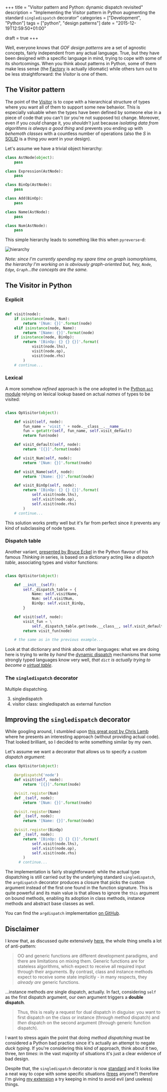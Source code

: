 +++
title = "Visitor pattern and Python: dynamic dispatch revisited"
description = "Implementing the Visitor pattern in Python augmenting the standard `singledispatch` decorator"
categories = ["Development", "Python"]
tags = ["python", "design patterns"]
date = "2015-12-19T12:59:50+01:00"

draft = true
+++

Well, everyone knows that *GOF design patterns* are a set of agnostic concepts, fairly independent from any actual
language. True, but they have been designed with a specific language in mind, trying to cope with some of its shortcomings.
When you think about patterns in Python, some of them make less sense (the [Factory][factory-pattern] is actually
idiomatic) while others turn out to be less straightforward: the *Visitor* is one of them.

## The Visitor pattern

The point of the [Visitor][visitor-pattern] is to cope with a hierarchical structure of types where you want all of them
to support some new behavior. This is especially valuable when the types have been defined by someone else in a piece of
code that you can't (or you're not supposed to) change. Moreover, even if you *could* change it, you *shouldn't* just
because *isolating data from algorithms is always a good thing* and prevents you ending up with *behemoth classes* with
a countless number of operations (also the *S* in [SOLID][SOLID] is a thing *you want* in your design).

Let's assume we have a trivial object hierarchy:

```python
class AstNode(object):
    pass

class Expression(AstNode):
    pass

class BinOp(AstNode):
    pass

class Add(BinOp):
    pass

class Name(AstNode):
    pass

class Num(AstNode):
    pass
```
This simple hierarchy leads to something like this when `pyreverse`-d:

![hierarchy](/images/visitor-ast-hierarchy.png)

*Note: since I'm currently spending my spare time on graph isomorphisms, the hierarchy I'm working on is obviously graph-oriented but, hey, `Node`, `Edge`, `Graph`...the concepts are the same.*

## The Visitor in Python

### Explicit

```python

def visit(node):
    if isinstance(node, Num):
        return '[Num: {}]'.format(node)
    elif isinstance(node, Name):
        return '[Name: {}]'.format(node)
    if isinstance(node, BinOp):
        return '[BinOp: {} {} {}]'.format(
            visit(node.lhs),
            visit(node.op),
            visit(node.rhs)
        )
    # continue...
```

### Lexical

A more somehow *refined* approach is the one adopted in the [Python `ast` module][visitor-python-ast] relying
on lexical lookup based on actual *names* of types to be visited:

```python

class OpVisitor(object):

    def visit(self, node):
        fun_name = 'visit_' + node.__class__.__name__
        fun = getattr(self, fun_name, self.visit_default)
        return fun(node)

    def visit_default(self, node):
        return '[{}]'.format(node)

    def visit_Num(self, node):
        return '[Num: {}]'.format(node)

    def visit_Name(self, node):
        return '[Name: {}]'.format(node)

    def visit_BinOp(self, node):
        return '[BinOp: {} {} {}]'.format(
            self.visit(node.lhs),
            self.visit(node.op),
            self.visit(node.rhs)
        )
    # continue...
```

This solution works pretty well but it's far from perfect since it prevents any kind of subclassing of node types.

### Dispatch table

Another variant, [presented by Bruce Eckel][visitor-python-eckel] in the Python flavour of his famous *Thinking
in* series, is based on a dictionary acting like a *dispatch table*, associating types and visitor functions:

```python

class OpVisitor(object):

    def __init__(self):
        self._dispatch_table = {
            Name: self.visitName,
            Num: self.visitNum,
            BinOp: self.visit_BinOp,
        }

    def visit(self, node):
        visit_fun = \
            self._dispatch_table.get(node.__class__, self.visit_default)
        return visit_fun(node)

    # the same as in the previous example...
```

Look at that dictionary and think about other languages: what we are doing here is trying to write *by hand*
the [dynamic dispatch][dynamic-dispatch] mechanisms that some strongly typed languages know very well,
 *that `dict` is actually trying to become a [virtual table][cpp-vtable]*.


### The `singledispatch` decorator

Multiple dispatching.


3. singledispatch
4. visitor class: singledispatch as external function


## Improving the `singledispatch` decorator

While googling around, I stumbled upon [this great post by Chris Lamb][chris-lamb-dispatchon] where he presents an
interesting approach (without providing actual code). That looked brilliant, so I decided to write something similar
by my own.

Let's assume we want a decorator that allows us to specify a *custom dispatch argument*:

```python
class OpVisitor(object):

    @argdispatch('node')
    def visit(self, node):
        return '[{}]'.format(node)

    @visit.register(Num)
    def _(self, node):
        return '[Num: {}]'.format(node)

    @visit.register(Name)
    def _(self, node):
        return '[Name: {}]'.format(node)

    @visit.register(BinOp)
    def _(self, node):
        return '[BinOp: {} {} {}]'.format(
            self.visit(node.lhs),
            self.visit(node.op),
            self.visit(node.rhs)
        )
      # continue...
```

The implementation is fairly straightforward: while the actual type dispatching is still carried out by the underlying
standard `singledispatch`, the `argdispatch` decorator produces a closure that picks the custom argument instead of the
first one found in the function signature. This is quite powerful and its main value is that allows to ignore the
`this` argument on bound methods, enabling its adoption in class methods, instance methods and abstract base classes as
well.

You can find the `argdispatch` implementation [on GitHub][argdispatch-github].

## Disclaimer

I know that, as discussed quite extensively [here][abc-support], the whole thing smells a lot of anti-pattern:

> OO and generic functions are different development paradigms,
> and there are limitations on mixing them. Generic functions are for
> stateless algorithms, which expect to receive all required input
> through their arguments. By contrast, class and instance methods
> expect to receive some state implicitly - in many respects, they
> *already are* generic functions.

...instance methods *are* single dispatch, actually. In fact, considering `self` as the first dispatch argument, our own
argument triggers a **double dispatch**.

> Thus, this is really a request for dual dispatch in disguise: you want
> to first dispatch on the class or instance (through method dispatch)
> and *then* dispatch on the second argument (through generic function
> dispatch).

I want to stress again the point that doing *method dispatching* must be considered a Python bad practice since it's
actually an attempt to negate *duck typing*. If you're considering this kind of approach, think about it two, three,
*ten times*: in the vast majority of situations it's just a clear evidence of bad design.

Despite that, the `singledispatch` decorator is now [standard][singledispatch] and it looks like a neat way to cope with
some specific situations ([trees](https://en.wikipedia.org/wiki/Abstract_syntax_tree) anyone?) therefore I'm giving
[my extension][argdispatch-github] a try keeping in mind to avoid evil (and useless) things.

[factory-pattern]: https://sourcemaking.com/design_patterns/factory_method
[visitor-pattern]: https://sourcemaking.com/design_patterns/visitor
[SOLID]: https://en.wikipedia.org/wiki/SOLID_(object-oriented_design)
[cpp-vtable]: https://en.wikipedia.org/wiki/Virtual_method_table
[dynamic-dispatch]: https://en.wikipedia.org/wiki/Dynamic_dispatch
[multiple-dispatch]: https://en.wikipedia.org/wiki/Multiple_dispatch
[visitor-python-eckel]: http://python-3-patterns-idioms-test.readthedocs.org/en/latest/Visitor.html
[visitor-python-ast]: https://docs.python.org/3.5/library/ast.html#ast.NodeVisitor
[abc-support]: http://code.activestate.com/lists/python-dev/122554/
[dict-dispatch]: http://codereview.stackexchange.com/questions/7433/dictionary-based-dispatch-in-python-with-multiple-parameters
[chris-lamb-dispatchon]: https://chris-lamb.co.uk/posts/visitor-pattern-in-python
[singledispatch]: https://docs.python.org/3/library/functools.html#functools.singledispatch
[argdispatch-github]: https://github.com/nazavode/argdispatch
